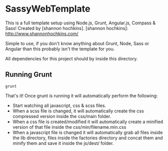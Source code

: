 SassyWebTemplate
===============
This is a full template setup using Node.js, Grunt, Angular.js, Compass & Sass! Created by [shannon hochkins].
[shannon hochkins]: http://www.shannonhochkins.com/

Simple to use, if you don't know anything about Grunt, Node, Sass or Angular than this probably isn't the template for you. 

All dependencies for this project should by inside this directory.

Running Grunt
--------------

```cd /project/path
grunt
```

That's it! Once grunt is running it will automatically perform the following:

- Start watching all javascript, css & scss files.
- When a scss file is changed, it will automatically create the css compressed version inside the css/main folder.
- When a css file is created/modified it will automatically create a minified version of that file inside the css/min/filename.min.css
- When a javascript file is changed it will automatically grab all files inside the lib directory, files inside the factories directory and concat them and minify them and save it inside the js/dest/ folder.

